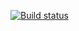 [![Build status](https://ci.appveyor.com/api/projects/status/yv3kdn3ciqoohojw/branch/main?svg=true)](https://ci.appveyor.com/project/VadimQA60/pageobjectsdz/branch/main)
